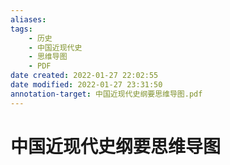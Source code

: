 ```yaml
---
aliases:
tags:
    - 历史
    - 中国近现代史
    - 思维导图
    - PDF
date created: 2022-01-27 22:02:55
date modified: 2022-01-27 23:31:50
annotation-target: 中国近现代史纲要思维导图.pdf
---
```


# 中国近现代史纲要思维导图

